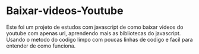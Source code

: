# Baixar-videos-Youtube

Este foi um projeto de estudos com javascript de como baixar videos do youtube com apenas url, aprendendo mais as bibliotecas do javascript. Usando o metodo do codigo limpo com poucas linhas de codigo e facil para entender de como funciona.
